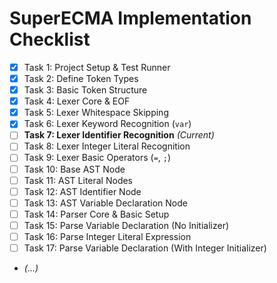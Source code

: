 # SuperECMA Implementation Checklist

-   [x] Task 1: Project Setup & Test Runner
-   [x] Task 2: Define Token Types
-   [x] Task 3: Basic Token Structure
-   [x] Task 4: Lexer Core & EOF
-   [x] Task 5: Lexer Whitespace Skipping
-   [x] Task 6: Lexer Keyword Recognition (`var`)
-   [ ] **Task 7: Lexer Identifier Recognition** *(Current)*
-   [ ] Task 8: Lexer Integer Literal Recognition
-   [ ] Task 9: Lexer Basic Operators (`=`, `;`)
-   [ ] Task 10: Base AST Node
-   [ ] Task 11: AST Literal Nodes
-   [ ] Task 12: AST Identifier Node
-   [ ] Task 13: AST Variable Declaration Node
-   [ ] Task 14: Parser Core & Basic Setup
-   [ ] Task 15: Parse Variable Declaration (No Initializer)
-   [ ] Task 16: Parse Integer Literal Expression
-   [ ] Task 17: Parse Variable Declaration (With Integer Initializer)
-   *(...)*
